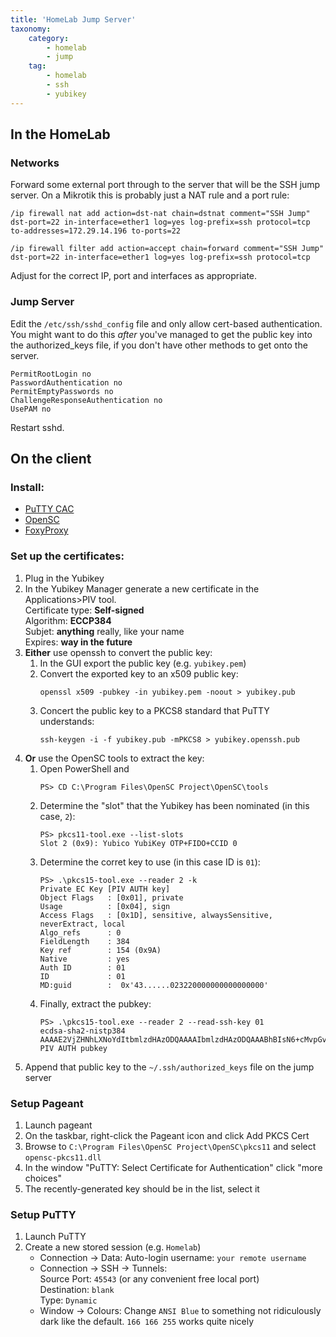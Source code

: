 ```yaml
---
title: 'HomeLab Jump Server'
taxonomy:
    category:
        - homelab
        - jump
    tag:
        - homelab
        - ssh
        - yubikey
---
```


## In the HomeLab

### Networks
Forward some external port through to the server that will be the SSH jump server.
On a Mikrotik this is probably just a NAT rule and a port rule:

```routeros
/ip firewall nat add action=dst-nat chain=dstnat comment="SSH Jump" dst-port=22 in-interface=ether1 log=yes log-prefix=ssh protocol=tcp to-addresses=172.29.14.196 to-ports=22

/ip firewall filter add action=accept chain=forward comment="SSH Jump" dst-port=22 in-interface=ether1 log=yes log-prefix=ssh protocol=tcp
```
Adjust for the correct IP, port and interfaces as appropriate.

### Jump Server
Edit the `/etc/ssh/sshd_config` file and only allow cert-based authentication. You might want to do this *after* you've managed to get the public key into the authorized_keys file, if you don't have other methods to get onto the server.
```
PermitRootLogin no
PasswordAuthentication no
PermitEmptyPasswords no
ChallengeResponseAuthentication no
UsePAM no
```
Restart sshd.


## On the client

### Install:
  * [PuTTY CAC](https://github.com/NoMoreFood/putty-cac/releases)
  * [OpenSC](https://github.com/OpenSC/OpenSC/wiki)
  * [FoxyProxy](https://addons.mozilla.org/en-GB/firefox/addon/foxyproxy-standard/)

### Set up the certificates:
1. Plug in the Yubikey
1. In the Yubikey Manager generate a new certificate in the Applications>PIV tool.  
   Certificate type: **Self-signed**  
   Algorithm: **ECCP384**  
   Subjet: **anything** really, like your name  
   Expires: **way in the future**
1. **Either** use openssh to convert the public key:
    1. In the GUI export the public key (e.g. `yubikey.pem`)
    1. Convert the exported key to an x509 public key:  
       ```
       openssl x509 -pubkey -in yubikey.pem -noout > yubikey.pub
       ```
    1. Concert the public key to a PKCS8 standard that PuTTY understands:  
       ```
       ssh-keygen -i -f yubikey.pub -mPKCS8 > yubikey.openssh.pub
       ```
1. **Or** use the OpenSC tools to extract the key:
   1. Open PowerShell and  
      ```
      PS> CD C:\Program Files\OpenSC Project\OpenSC\tools
      ```
   3. Determine the "slot" that the Yubikey has been nominated (in this case, `2`):  
      ```
      PS> pkcs11-tool.exe --list-slots
      Slot 2 (0x9): Yubico YubiKey OTP+FIDO+CCID 0
      ```
   4. Determine the corret key to use (in this case ID is `01`):  
      ```
      PS> .\pkcs15-tool.exe --reader 2 -k
      Private EC Key [PIV AUTH key]
      Object Flags   : [0x01], private
      Usage          : [0x04], sign
      Access Flags   : [0x1D], sensitive, alwaysSensitive, neverExtract, local
      Algo_refs      : 0
      FieldLength    : 384
      Key ref        : 154 (0x9A)
      Native         : yes
      Auth ID        : 01
      ID             : 01
      MD:guid        :  0x'43......023220000000000000000'
      ```
   5. Finally, extract the pubkey:
      ```
      PS> .\pkcs15-tool.exe --reader 2 --read-ssh-key 01
      ecdsa-sha2-nistp384 AAAAE2VjZHNhLXNoYdItbmlzdHAzODQAAAAIbmlzdHAzODQAAABhBIsN6+cMvpGvqDHbfcG1hjN5xL75yf+++76D7AlE9GYMs3VrIQXL9serER9qCrjZNxhldK/J6sFB/QWivmCcgqqKaHoIhew0dtKM037QWM/BdSvZ0ZupPNZCLcsu7IC7og== PIV AUTH pubkey
      ```
1. Append that public key to the `~/.ssh/authorized_keys` file on the jump server

### Setup Pageant
1. Launch pageant
2. On the taskbar, right-click the Pageant icon and click Add PKCS Cert
3. Browse to `C:\Program Files\OpenSC Project\OpenSC\pkcs11` and select `opensc-pkcs11.dll`
4. In the window "PuTTY: Select Certificate for Authentication" click "more choices"
5. The recently-generated key should be in the list, select it

### Setup PuTTY
1. Launch PuTTY
2. Create a new stored session (e.g. `Homelab`)
   * Connection -> Data: Auto-login username: `your remote username`
   * Connection -> SSH -> Tunnels:  
     Source Port: `45543` (or any convenient free local port)  
     Destination: `blank`  
     Type: `Dynamic`
   * Window -> Colours:
     Change `ANSI Blue` to something not ridiculously dark like the default. `166 166 255` works quite nicely

